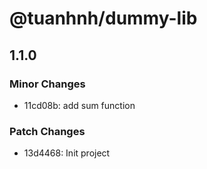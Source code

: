 # @tuanhnh/dummy-lib

## 1.1.0

### Minor Changes

- 11cd08b: add sum function

### Patch Changes

- 13d4468: Init project
